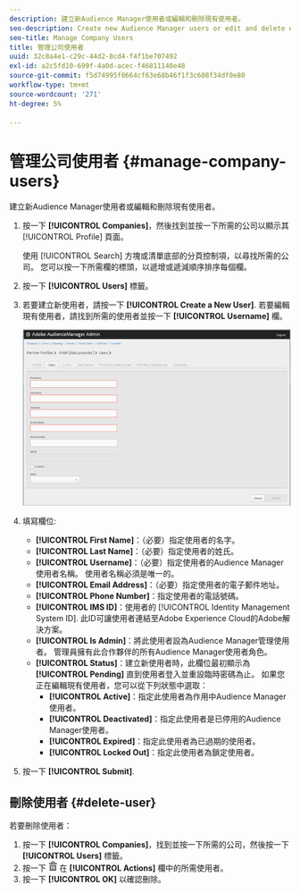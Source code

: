 ```yaml
---
description: 建立新Audience Manager使用者或編輯和刪除現有使用者。
seo-description: Create new Audience Manager users or edit and delete existing users.
seo-title: Manage Company Users
title: 管理公司使用者
uuid: 32c8a4e1-c29c-44d2-8cd4-f4f1be707492
exl-id: a2c5fd10-699f-4a0d-acec-f46811140e48
source-git-commit: f5d74995f0664cf63e68b46f1f3c608f34df0e80
workflow-type: tm+mt
source-wordcount: '271'
ht-degree: 5%

---
```


# 管理公司使用者 {#manage-company-users}

建立新Audience Manager使用者或編輯和刪除現有使用者。

<!-- t_manage_company_users.xml -->

1. 按一下 **[!UICONTROL Companies]**，然後找到並按一下所需的公司以顯示其 [!UICONTROL Profile] 頁面。

   使用 [!UICONTROL Search] 方塊或清單底部的分頁控制項，以尋找所需的公司。 您可以按一下所需欄的標頭，以遞增或遞減順序排序每個欄。
1. 按一下 **[!UICONTROL Users]** 標籤。
1. 若要建立新使用者，請按一下 **[!UICONTROL Create a New User]**. 若要編輯現有使用者，請找到所需的使用者並按一下 **[!UICONTROL Username]** 欄。

   ![](assets/users.png)

1. 填寫欄位: 

   * **[!UICONTROL First Name]**：（必要）指定使用者的名字。
   * **[!UICONTROL Last Name]**：（必要）指定使用者的姓氏。
   * **[!UICONTROL Username]**：（必要）指定使用者的Audience Manager使用者名稱。 使用者名稱必須是唯一的。
   * **[!UICONTROL Email Address]**：（必要）指定使用者的電子郵件地址。
   * **[!UICONTROL Phone Number]**：指定使用者的電話號碼。
   * **[!UICONTROL IMS ID]**：使用者的 [!UICONTROL Identity Management System ID]. 此ID可讓使用者連結至Adobe Experience Cloud的Adobe解決方案。
   * **[!UICONTROL Is Admin]**：將此使用者設為Audience Manager管理使用者。 管理員擁有此合作夥伴的所有Audience Manager使用者角色。
   * **[!UICONTROL Status]**：建立新使用者時，此欄位最初顯示為 **[!UICONTROL Pending]** 直到使用者登入並重設臨時密碼為止。 如果您正在編輯現有使用者，您可以從下列狀態中選取：
      * **[!UICONTROL Active]**：指定此使用者為作用中Audience Manager使用者。
      * **[!UICONTROL Deactivated]**：指定此使用者是已停用的Audience Manager使用者。
      * **[!UICONTROL Expired]**：指定此使用者為已過期的使用者。
      * **[!UICONTROL Locked Out]**：指定此使用者為鎖定使用者。

1. 按一下 **[!UICONTROL Submit]**.

## 刪除使用者 {#delete-user}

若要刪除使用者：

1. 按一下 **[!UICONTROL Companies]**，找到並按一下所需的公司，然後按一下 **[!UICONTROL Users]** 標籤。
1. 按一下  ![](assets/icon_delete.png) 在 **[!UICONTROL Actions]** 欄中的所需使用者。
1. 按一下 **[!UICONTROL OK]** 以確認刪除。

